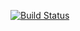 [![Build Status](https://travis-ci.org/Hevelian/hevelian-gengl.svg?branch=master)](https://travis-ci.org/Hevelian/hevelian-gengl)
